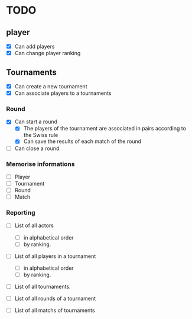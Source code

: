 # TODO

## player
- [X] Can add players
- [X] Can change player ranking
## Tournaments
- [X] Can create a new tournament
- [X] Can associate players to a tournaments
### Round
- [X] Can start a round
  - [X] The players of the tournament are associated in pairs according to the 
  Swiss rule
  - [X] Can save the results of each match of the round
- [ ] Can close a round
### Memorise informations
- [ ] Player
- [ ] Tournament
- [ ] Round
- [ ] Match
### Reporting
- [ ] List of all actors 
  - [ ] in alphabetical order
  - [ ] by ranking.
- [ ] List of all players in a tournament
  - [ ] in alphabetical order
  - [ ] by ranking.
- [ ] List of all tournaments.
- [ ] List of all rounds of a tournament
- [ ] List of all matchs of tournaments

